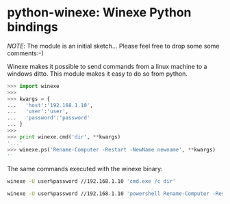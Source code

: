 # python-winexe: Winexe Python bindings

*NOTE*: The module is an initial sketch... Please feel free to drop some
some comments:-)

Winexe makes it possible to send commands from a linux machine to a
windows ditto. This module makes it easy to do so from python.

```python
>>> import winexe
>>>
>>> kwargs = {
...   'host':'192.168.1.10',
...   'user':'user',
...   'password':'password'
... }
>>>
>>> print winexe.cmd('dir', **kwargs)
'...'
>>> winexe.ps('Rename-Computer -Restart -NewName newname', **kwargs)
''
```

The same commands executed with the winexe binary:
```bash
winexe -U user%password //192.168.1.10 'cmd.exe /c dir'

winexe -U user%password //192.168.1.10 'powershell Rename-Computer -Restart -NewName newname'
```

